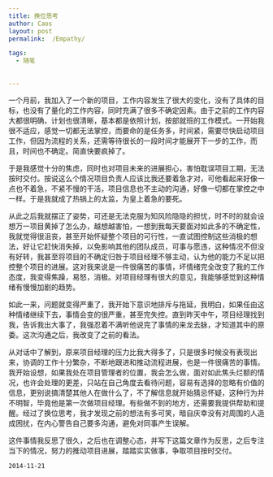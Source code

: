 ```yaml
---
title: 换位思考
author: Caos
layout: post
permalink:  /Empathy/

tags:
  - 随笔
  
  
---
```


一个月前，我加入了一个新的项目，工作内容发生了很大的变化，没有了具体的目标，也没有了量化的工作内容，同时充满了很多不确定因素。由于之前的工作内容大都很明确，计划也很清晰，基本都是依照计划，按部就班的工作模式。一开始我很不适应，感觉一切都无法掌控，而要命的是任务多，时间紧，需要尽快启动项目工作，但因为流程的关系，还需等待很长的一段时间才能展开下一步的工作，而且，时间也不确定。简直快要疯掉了。
<!--more-->
于是我感觉十分的焦虑，同时也对项目未来的进展担心，害怕耽误项目工期，无法按时交付。按说这么个情况项目负责人应该比我还要着急才对，可他看起来好像一点也不着急，不紧不慢的干活，项目信息也不主动的沟通，好像一切都在掌控之中一样。于是我就成了热锅上的太监，为皇上着急的要死。

从此之后我就摆正了姿势，可还是无法克服为知风险隐隐的担忧，时不时的就会设想万一项目黄掉了怎么办，越想越害怕，一想到我每天要面对如此多的不确定性，我就觉得很沮丧，甚至开始怀疑整个项目的可行性，一直试图控制这些消极的想法，好让它赶快消失掉，以免影响其他的团队成员，可事与愿违，这种情况不但没有好转，我甚至将项目的不确定归咎于项目经理不够主动，认为他的能力不足以把控整个项目的进展。这对我来说是一件很痛苦的事情，坏情绪完全改变了我的工作态度，我变得焦躁，易怒，消极。对项目经理有很大的意见，我能够感觉到这种情绪有慢慢加剧的趋势。

如此一来，问题就变得严重了，我开始下意识地排斥与拖延，我明白，如果任由这种情绪继续下去，事情会变的很严重，甚至完失控。直到昨天中午，项目经理找到我，告诉我出大事了，我强忍着不满听他说完了事情的来龙去脉，才知道其中的原委。这次沟通之后，我改变了之前的看法。

从对话中了解到，原来项目经理的压力比我大得多了，只是很多时候没有表现出来，协调的工作十分繁杂，不断地跟进和推动流程进展，也是一件很痛苦的事情。我开始设想，如果我处在项目管理者的位置，我会怎么做，面对如此焦头烂额的情况，也许会处理的更差，只站在自己角度去看待问题，容易有选择的忽略有价值的信息，更别说搞清楚其他人在做什么了，不了解信息就开始猜忌怀疑，这种行为并不明智，毕竟他是第一次做项目经理。有些做不到的地方，还需要我提供帮助和提醒。经过了换位思考，我才发现之前的想法有多可笑，暗自庆幸没有对周围的人造成困扰，在内心警告自己要多沟通，避免对同事产生误解。

这件事情我反思了很久，之后也在调整心态，并写下这篇文章作为反思，之后专注当下的情况，努力的推动项目进展，踏踏实实做事，争取项目按时交付。

`2014-11-21`
